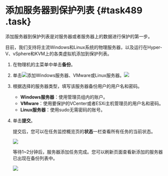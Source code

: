 # 添加服务器到保护列表 {#task489 .task}

添加服务器到保护列表是对服务器或者服务器上的数据进行保护的第一步。

目前，我们支持将主流Windows和Linux系统的物理服务器，以及运行在Hyper-V、vSphere和KVM上的各类虚拟机添加到保护列表。

1.  在物理机的主菜单中单击**备份**。 
2.   单击![](http://static-aliyun-doc.oss-cn-hangzhou.aliyuncs.com/assets/img/64165/154510430134315_zh-CN.png)添加Windows服务器、VMware或Linux服务器。![](http://static-aliyun-doc.oss-cn-hangzhou.aliyuncs.com/assets/img/64165/154510430134314_zh-CN.jpg)

 
3.  根据选择的服务器类型，填写该服务器备份用户的用户名和密码。 
    -   **Windows服务器**：使用管理员组内的账户。
    -   **VMware**：使用要保护的VCenter或者ESXi主机管理员的用户名和密码。
    -   **Linux服务器**：使用sudo无需密码的账号。
4.  单击**提交**。 

    提交后，您可以在任务监控概览页的**状态**一栏查看所有任务的当前状态。

    ![](http://static-aliyun-doc.oss-cn-hangzhou.aliyuncs.com/assets/img/64165/154510430134378_zh-CN.png)

    等待1~2分钟后，服务器添加任务完成。您可以刷新页面查看新添加的服务器已出现在备份列表中。

    ![](http://static-aliyun-doc.oss-cn-hangzhou.aliyuncs.com/assets/img/64165/154510430134379_zh-CN.png)


